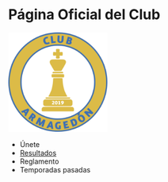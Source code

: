 # Página Oficial del Club

<img src="https://raw.githubusercontent.com/Club-Armagedon/index/main/armagedon.png" width="200" height="200">

- Únete
- [Resultados](https://club-armagedon.github.io/index/resultados/sample)
- Reglamento
- Temporadas pasadas
